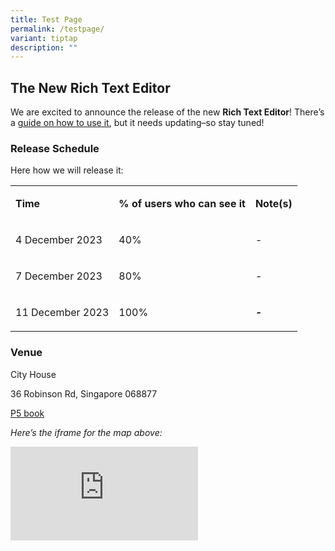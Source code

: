 ```yaml
---
title: Test Page
permalink: /testpage/
variant: tiptap
description: ""
---
```

<h2>The New Rich Text Editor</h2><p>We are excited to announce the release of the new <strong>Rich Text Editor</strong>! There’s a <a href="https://guide.isomer.gov.sg/guide/your-workspace/pages/editing-page-content" rel="noopener noreferrer nofollow" target="_blank"><u>guide on how to use it</u></a>, but it needs updating–so stay tuned!</p><h3>Release Schedule</h3><p>Here how we will release it:</p><table><tbody><tr><td rowspan="1" colspan="1"><p><strong>Time</strong></p></td><td rowspan="1" colspan="1"><p><strong>% of users who can see it</strong></p></td><td rowspan="1" colspan="1"><p><strong>Note(s)</strong></p></td></tr><tr><td rowspan="1" colspan="1"><p>4 December 2023</p></td><td rowspan="1" colspan="1"><p>40%</p></td><td rowspan="1" colspan="1"><p>-</p></td></tr><tr><td rowspan="1" colspan="1"><p>7 December 2023</p></td><td rowspan="1" colspan="1"><p>80%</p></td><td rowspan="1" colspan="1"><p>-</p></td></tr><tr><td rowspan="1" colspan="1"><p>11 December 2023</p></td><td rowspan="1" colspan="1"><p>100%</p></td><td rowspan="1" colspan="1"><p><strong>-</strong></p></td></tr></tbody></table><h3>Venue</h3><p>City House</p><p>36 Robinson Rd, Singapore 068877</p><p><a href="/files/ASPS Primary 5 (4S1H) Assessment Plans 2023.pdf" rel="noopener noreferrer nofollow" target="_blank">P5 book</a><br></p><p><em>Here’s the iframe for the map above:</em></p><div class="iframe-wrapper"><iframe allowfullscreen="true" frameborder="0" src="https://www.google.com/maps/embed?pb=!1m14!1m8!1m3!1d15955.2825473021!2d103.8499435!3d1.2813463!3m2!1i1024!2i768!4f13.1!3m3!1m2!1s0x31da190dc5b849c7%3A0xf506b4e2b2b0abaf!2sCity%20House!5e0!3m2!1sen!2ssg!4v1701660090831!5m2!1sen!2ssg"></iframe></div><p><br></p>
